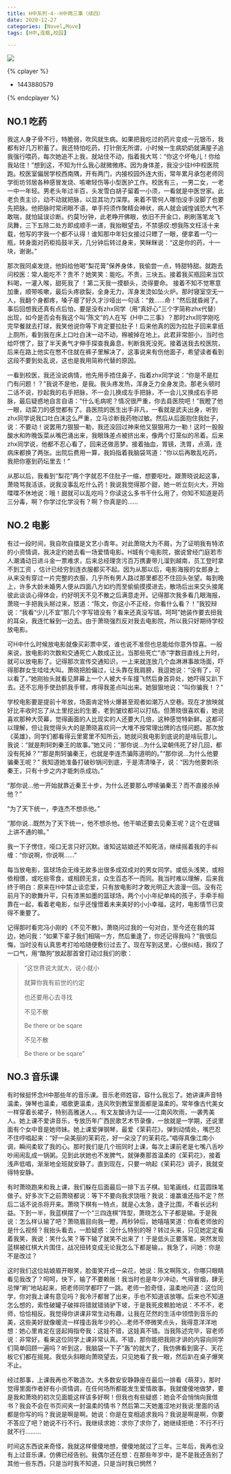 ```yaml
---
title: H中系列·4--H中两三事（续四）
date: 2020-12-27
categories: [Novel,Move]
tags: [H中,连载,校园]

---
```


![](https://cdn.jsdelivr.net/gh/mumozi/Figure_bed/img/65999353_p0.png)

{% cplayer  %}

  - 1443880579

{% endcplayer %}

## NO.1  吃药

我这人身子骨不行，特脆弱，吹风就生病。如果把我吃过的药片变成一元银币，我都有好几万积蓄了。我还特怕吃药，打针倒无所谓，小时候一生病奶奶就满屋子追我强行喂药，每次她追不上我，就站住不动，指着我大骂：“你这个坏龟儿！你给我站住！”想到这，不知为什么我心就微微疼。因为身体差，我没少往H中校医院跑。校医室偏居学校西南隅，开有两门，内接校园外连大街，常年累月承包老师同学街坊邻居各种感冒发烧、咳嗽轻伤等小型医护工作。校医有三，一男二女，一老一中一年轻。男老头年过半百，头发雪白胡子留着一小须，一看就是中医世家。此老负责主诊，动不动就把脉，以显其功力深厚。来着不管何人哪怕没手没脚了也要先把脉。他把脉时常闭眼不语，单手捋须作聚精会神状，病人就会诚惶诚恐大气不敢喘，就怕延误诊断。约莫1分钟，此老睁开佛眼，依旧不开金口，刷刷落笔龙飞凤舞，三下五除二处方即成顺手一递，我抬眼望去，不禁感叹:想我陈文枉活十来载，他写的字我一个都不认得！谁知那中年妇女接过只瞟了一眼，便拿着一勺一瓶，转身面对药柜捣鼓半天，几分钟后转过身来，笑眯眯说：“这是你的药，十一块，谢谢。”

那次我同桌发烧，他妈给他喝“梨花膏”保养身体，我偷尝一点，特甜特甜。就跑去问校医：常人能吃不？贵不？她笑笑：能吃。不贵，三块五。接着我买瓶回来当饮料喝，一灌入喉，甜死我了 ！第二天我一摸额头，烫得要命。 接着不知不觉寒意加重，顺带咳嗽，最后头疼欲裂，全身无力，浑身发烫如坠火炉。那时寝室空无一人，我翻个身都疼，嗓子瘪了好久才沙哑出一句话：“救……命！”然后就昏阙了。事后回想我还真有点后怕，要是没有zhx同学（用“真好心”三个字简称zhx代替）出现，如今是否会有我这个叫“陈文”的人在写《H中二三事》？那时zhx同学刚吃完早餐就去打球，我笑他说你等下肯定要拉肚子！后来他真的因为拉肚子回来拿纸上厕所，看到我在床上口吐白沫一动不动，棉被掉在地上。此君非常胆小，当时也给吓愣了，鼓了半天勇气才伸手探查我鼻息，判断我死没死。接着送我去校医院，后来在路上他实在憋不住就在裤子里解决了，这事说来有伤他面子，希望读者看到这段不要到处乱说，这也是我用简称代替的原因。

一看到校医，我还没说病情，他先用手捂住鼻子，指着zhx同学说：“你是不是肛门有问题！？”我说不是他，是我。我头疼发热，浑身乏力全身发烫。那老头顿时二话不说，抄起我的右手把脉，不一会儿换成左手把脉，不一会儿又换成右手把脉，最后疑惑地自言自语：“什么毛病呢？情况很严重，你去县医院吧！”我瞪了他一眼，动菜刀的感觉都有了。县医院的医生出手非凡，一看就是武夫出身，听到zhx同学说我口吐白沫这么严重，立马诊断我药物过敏。然后从后面抱住我肚子，说：不要动！说罢用力狠狠一勒，我还没回过神来他又狠狠用力一勒！这时一股股酸水和昨晚饭菜从嘴巴涌出来，我眼珠差点被挤出来，像两个灯笼似的吊着。后来zhx同学说，他都不忍心看了，回来还做恶梦。接着抽血，胃镜，洗胃，点滴，连病床都换了两张。出院后费用一算，我妈指着我脑袋骂道：“你以后再敢乱吃药，我把你塞到药坛里去！”

从那以后，我看到“梨花”两个字就忍不住肚子一缩，想要呕吐。跟萧晓说起这事，萧晓骂我活该，说我没事乱吃什么药！我说我觉得那个甜，她一听立刻火大，开始喋喋不休地说：哦！甜就可以乱吃吗？你读这么多书干什么用了，你知不知道是药三分毒，啊？你学过化学没有？啊？你真是的……

## NO.2 电影

有过一段时间，我自吹自擂是文艺小青年。对此萧晓大为不屑，为了证明我有特浓的小资情调，我决定约她去看一场爱情电影。H城有个电影院，据说曾经门庭若市人潮涌动日进斗金一票难求，后来总经理贪污百万携妻带儿溜到越南，员工登时拿不到工资 ，估计已经穷到连衣服都买不起。因为从那以后，电影海报的女郎身上从来没有穿过一片完整的衣服，几乎所有男人路过那里都忍不住回头张望。每到晚上，许多大龄未婚男人便从四面八方如约而至偷偷摸摸进去，散场后出来交头接尾彼此谈谈心得体会，约好明天不见不散之后满意走开。记得那次我多看几眼海报，萧晓一手把我头掰过来，怒道：“陈文，你这小不正经，你看什么看？！”我狡辩说：“我看“少儿不宜”那几个字写错没有？看来还真没写错。呵呵”她装作要去扭我的耳朵，我连忙躲到一边去。由于萧晓强烈反对我去电影院，所以我只好期待学校放电影。

可H中什么时候放电影就像买彩票中奖，谁也说不准但也总能给你意外惊喜。一般来说，放电影的次数和交通死亡人数成正比，当那些死亡“赤”字数目直线上升时，就可以放电影了。记得那次宣传交通知识，一上来就连放几个血淋淋事故场面，吓得那群女生哇哇大叫。萧晓把脸偏过，让头靠在我肩膀，我逗她说：“没有了，可以看了。”她刚抬头就看见屏幕上一个人被大卡车撞飞然后身首异处，她吓得又趴下去。还不忘用手使劲抓我手臂，疼得我差点叫出来。她狠狠地说：“叫你骗我！？”

学校电影要是提前十年放，场面肯定特火爆甚至观者如潮万人空巷。现在才放映就好比丰收时忘了从土里挖出的生姜，老到皱纹都可以打结。但萧晓很喜欢看，她说喜欢那种大荧幕，觉得画面的人比现实的人还要大几倍，这种感觉特新鲜。这都可以理解，但让我觉得头大的是萧晓喜欢问一大堆不按常理出牌的古怪问题。那次放《英雄》，同学们都看得云里雾里不知所云，她就问我电影到底说的是啥玩意儿。我说：“就是荆轲刺秦王的故事。”她又问：“那你说…为什么梁朝伟死了好几回，都没有死掉？”“那是荆轲骗秦王，也就是李连杰骗陈道明的。”“那你说…为什么他要骗秦王呢？” 我知道她准备打破砂锅问到底，于是清清嗓子，说：“因为他要刺杀秦王，只有十步之内才能刺杀成功。”

“那你说…他一开始就靠近秦王十步，为什么还要那么啰嗦骗秦王？而不直接杀掉他？”

“为了天下统一，李连杰不想杀他。”

“那你说…既然为了天下统一，他不想杀他。他干嘛还要去见秦王呢？这个在逻辑上讲不通的嘛。”

我一下子愣住，哑口无言只好沉默。谁知这姑娘还不知死活，继续摇着我的手纠缠：“你说啊，你说啊……”

每当放电影，篮球场会无缘无故多出很多成双成对的男女同学。或低头浅笑，或相依相偎，或吃些零食，或相顾无言，众生百态不一而同。我当时难以理解，后来我终于明白：原来在H中禁止谈恋爱，只有放电影时才敢光明正大浪漫一回。没有花前月下的歌舞升平，只有漆黑如墨的篮球场，两个小小年纪单纯的孩子，手牵手相靠在一起，看着老电影，似乎还憧憬着未来美好的小小幸福，这时，电影情节已变得不重要了。

记得那时看完冯小刚的《不见不散》，萧晓问过我的一句对白，至今还在我的耳边，她问我：“如果下辈子我们相隔一方，然后重逢了，你还记得我吗？”我很后悔，当时没有认真思考打哈哈随便敷衍过去了。现在写到这里，心很纠结，我叹了一口气，用“酷狗”放起那首曾打动过我们的歌：

> “这世界说大就大，说小就小
>
> 就算你我有前世的约定
>
> 也还要用心去寻找
>
> 不见不散
>
> Be there or be sqare
>
> 不见不散
>
> Be there or be sqare”

 

## NO.3 音乐课

有时候挺怀念H中那些年的音乐课。音乐老师姓容，容什么我忘了。她讲课声音特温柔，弹琴也温柔，唱歌更温柔，连风吹到教室里面都是温柔的。常年像古代美女一样穿着长裙子，特别高雅迷人，。有文友酸诗为证——江南风吹雨，一袭秀美人。她上课不爱讲音乐，专放历年广西民歌艺术节录像，一放就是一学期，还说里面有个女中音是她师妹。她上课爱弹钢琴，最爱《茉莉花》，弹到动情处，嘴巴忍不住哼唱起来：“好一朵美丽的茉莉花，好一朵没了的茉莉花。”唱得真像江南小调，瞬间柔软了我的心。那时我们是几个班同时上课，每次上课前老是七嘴八舌吵吵闹闹乱成一锅粥。见到此状她也不发脾气，就弹奏那首温柔的《茉莉花》，接着浅声低唱，渐渐地全班就安静了。直到现在，只要一响起《茉莉花》调子，我就变得特安静。

有时萧晓跑来和我上课，我们躲在后面最后一排下五子棋。铅笔画线，红蓝圆珠笔做子。好多次下之前萧晓都说：等下不要向我求饶哦？我说：谁赢谁还指不定？然后二话不说杀将开来。萧晓下棋有一特点，就是心太急，逢子比围，不看长远利益。下到一半，我蓝棋摆了一个“三四连棋”阵型，萧晓怎么下子都是输。于是我说：怎么样认输了吧？萧晓眉目向我一瞪，两秒钟后，她嘻嘻笑道：你看老师放的是什么视频？我抬头看去，一脸疑惑：没什么特别的呀？转过头来，只见她定定看着我笑，我说：笑什么笑？等下输了就笑不出来了！于是低头正要落笔，突然发现蓝棋被红棋大片围住，战况扭转变成无论我怎么下都是输，。我急了，问她：你是不是改过？

这时我们这位姑娘眉开眼笑，脸蛋笑开成一朵花，她说：陈文啊陈文，你哪只眼睛看见我改了？呵呵，快下，输了不要赖账！我当时也是年少冲动，气得冒烟，肆无忌惮“刷”地站起来，把老师同学都吓了一跳。老师一脸奇怪，温柔地问道：这位同学，你对我上课有意见吗？我冷汗都冒了出来，手也不知道该放哪。后来也不知道怎么想的，索性破罐子破摔将错就错骑驴下坡，于是我死皮赖脸地说：不不不，老师，恰恰相反。我觉得你讲课非常生动有趣，让我在茫然的生活中领悟到音乐的美，这些美好就像暖流一样撞击我年少的心…老师不停微笑点头，我得意洋洋地想：她心里肯定在竖起拇指夸我：这娃不错，这娃真不错。当我陈述完毕，容老师说：非常好，看来这位同学上课非常认真。不错，那你能把我刚才讲的内容向同学们简单回顾一遍吗？听到这，我脑袋一下子“轰”的就大了，我仿佛看到窗子、天花板它们都在摇晃。我低头斜眼向萧晓望去，只见她看了我一眼，然后趴在桌子爆笑不止。

经过那事，上课我再也不敢造次。大多数安安静静座在最后一排看《萌芽》，那时觉得里面作者好有小资情调，在任何场所都能发生爱情故事。我就傻傻地做梦，要是我和萧晓的初次见面能这样该多好啊！但我也有些疑惑：她会不会悄悄向我借书？我会不会在书页间夹一封温柔的情书？然后第二天她羞涩地对我说:里面的话都是你写的吗？我说是啊是啊。她说：你是在变相追求我吗？我说是啊是啊，你要不答应了吧？她说不行不行。我继续求她：求你了求你了，她继续拒绝：不行不行就不行………

时间这东西说来奇怪，我就这样傻傻地想，傻傻地就过了三年。三年后，我再也没有上过音乐课，仿佛已经告别。我偶尔还在想：在那些年岁中，是不是我还告别了其他一些东西，只是当时我不知道，只是当时我已惘然？